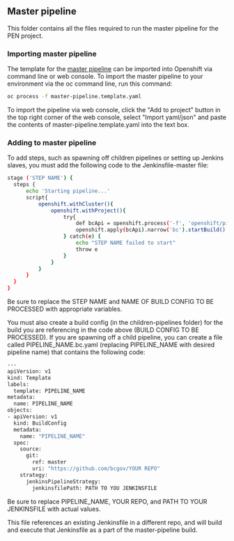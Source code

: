 ## Master pipeline

This folder contains all the files required to run the master pipeline for the PEN project.

### Importing master pipeline

The template for the [master pipeline](https://github.com/bcgov/EDUC-INFRA-COMMON/blob/master/openshift/pipelines/master-pipeline/master-pipeline.template.yaml) can be imported into Openshift via command line or web console. To import the master pipeline to your environment via the oc command line, run this command: 
``` sh
oc process -f master-pipeline.template.yaml
```

To import the pipeline via web console, click the "Add to project" button in the top right corner of the web console, select "Import yaml/json" and paste the contents of master-pipeline.template.yaml into the text box.

### Adding to master pipeline

To add steps, such as spawning off children pipelines or setting up Jenkins slaves, you must add the following code to the Jenkinsfile-master file:
``` sh
stage ('STEP NAME') {
  steps {
      echo 'Starting pipeline...'
      script{
          openshift.withCluster(){
              openshift.withProject(){
                  try{
                      def bcApi = openshift.process('-f', 'openshift/pipelines/master-pipeline/children-pipelines/BUILD CONFIG TO BE PROCESSED')
                      openshift.apply(bcApi).narrow('bc').startBuild()
                  } catch(e) {
                      echo "STEP NAME failed to start"
                      throw e
                  }
              }
          }
      }
  }
}
```
Be sure to replace the STEP NAME and NAME OF BUILD CONFIG TO BE PROCESSED with appropriate variables.

You must also create a build config (in the children-pipelines folder) for the build you are referencing in the code above (BUILD CONFIG TO BE PROCESSED). If you are spawning off a child pipeline, you can create a file called PIPELINE_NAME.bc.yaml (replacing PIPELINE_NAME with desired pipeline name) that contains the following code:
``` sh
---
apiVersion: v1
kind: Template
labels: 
  template: PIPELINE_NAME
metadata: 
  name: PIPELINE_NAME
objects:
- apiVersion: v1
  kind: BuildConfig
  metadata: 
    name: "PIPELINE_NAME"
  spec:
    source:
      git:
        ref: master
        uri: "https://github.com/bcgov/YOUR REPO"
    strategy:
      jenkinsPipelineStrategy:
        jenkinsfilePath: PATH TO YOU JENKINSFILE
```

Be sure to replace PIPELINE_NAME, YOUR REPO, and PATH TO YOUR JENKINSFILE with actual values.

This file references an existing Jenkinsfile in a different repo, and will build and execute that Jenkinsfile as a part of the master-pipeline build.
